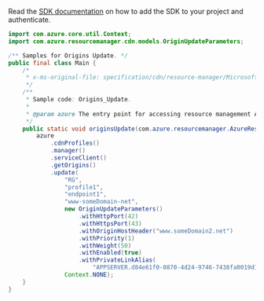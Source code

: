 Read the [SDK documentation](https://github.com/Azure/azure-sdk-for-java/blob/azure-resourcemanager_2.15.0/sdk/resourcemanager/azure-resourcemanager/README.md) on how to add the SDK to your project and authenticate.

```java
import com.azure.core.util.Context;
import com.azure.resourcemanager.cdn.models.OriginUpdateParameters;

/** Samples for Origins Update. */
public final class Main {
    /*
     * x-ms-original-file: specification/cdn/resource-manager/Microsoft.Cdn/stable/2021-06-01/examples/Origins_Update.json
     */
    /**
     * Sample code: Origins_Update.
     *
     * @param azure The entry point for accessing resource management APIs in Azure.
     */
    public static void originsUpdate(com.azure.resourcemanager.AzureResourceManager azure) {
        azure
            .cdnProfiles()
            .manager()
            .serviceClient()
            .getOrigins()
            .update(
                "RG",
                "profile1",
                "endpoint1",
                "www-someDomain-net",
                new OriginUpdateParameters()
                    .withHttpPort(42)
                    .withHttpsPort(43)
                    .withOriginHostHeader("www.someDomain2.net")
                    .withPriority(1)
                    .withWeight(50)
                    .withEnabled(true)
                    .withPrivateLinkAlias(
                        "APPSERVER.d84e61f0-0870-4d24-9746-7438fa0019d1.westus2.azure.privatelinkservice"),
                Context.NONE);
    }
}
```
